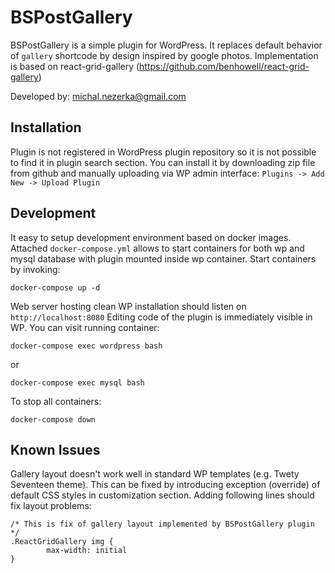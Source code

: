 # BSPostGallery

BSPostGallery is a simple plugin for WordPress. It replaces default
behavior of `gallery` shortcode by design inspired by google photos.
Implementation is based on react-grid-gallery (https://github.com/benhowell/react-grid-gallery)

Developed by: michal.nezerka@gmail.com

## Installation

Plugin is not registered in WordPress plugin repository so it is not possible
to find it in plugin search section. You can install it by downloading zip file
from github and manually uploading via WP admin interface: `Plugins -> Add New
-> Upload Plugin`

## Development

It easy to setup development environment based on docker images.  Attached
`docker-compose.yml` allows to start containers for both wp and mysql database
with plugin mounted inside wp container. Start containers by invoking:
```
docker-compose up -d
```
Web server hosting clean WP installation should listen on `http://localhost:8080`
Editing code of the plugin is immediately visible in WP. You can visit running
container:
```
docker-compose exec wordpress bash
```
or
```
docker-compose exec mysql bash
```
To stop all containers:
```
docker-compose down
```

## Known Issues

Gallery layout doesn't work well in standard WP templates (e.g. Twety Seventeen
theme). This can be fixed by introducing exception (override) of default CSS
styles in customization section. Adding following lines should fix layout problems:
```
/* This is fix of gallery layout implemented by BSPostGallery plugin */
.ReactGridGallery img {
        max-width: initial
}
```
